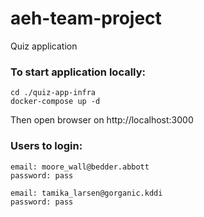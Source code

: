 # aeh-team-project

Quiz application

### To start application locally:

```
cd ./quiz-app-infra
docker-compose up -d
```

Then open browser on http://localhost:3000


### Users to login:

```
email: moore_wall@bedder.abbott
password: pass

email: tamika_larsen@gorganic.kddi
password: pass
```